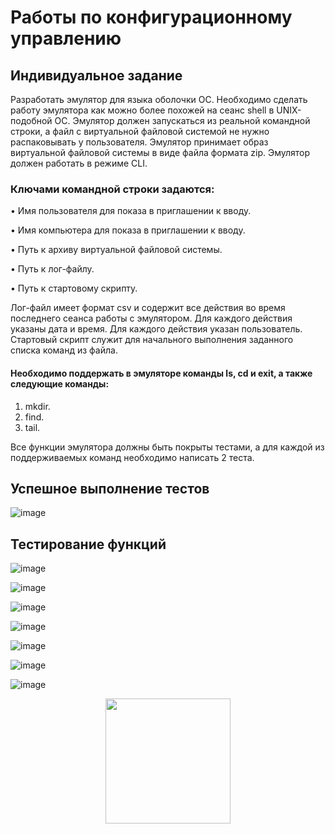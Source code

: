 # Работы по конфигурационному управлению
## Индивидуальное задание

Разработать эмулятор для языка оболочки ОС. Необходимо сделать работу эмулятора как можно более похожей на сеанс shell в UNIX-подобной ОС.
Эмулятор должен запускаться из реальной командной строки, а файл с виртуальной файловой системой не нужно распаковывать у пользователя.
Эмулятор принимает образ виртуальной файловой системы в виде файла формата zip. Эмулятор должен работать в режиме CLI.

### Ключами командной строки задаются:

  • Имя пользователя для показа в приглашении к вводу.
  
  • Имя компьютера для показа в приглашении к вводу.
  
  • Путь к архиву виртуальной файловой системы.
  
  • Путь к лог-файлу.
  
  • Путь к стартовому скрипту.
  
Лог-файл имеет формат csv и содержит все действия во время последнего сеанса работы с эмулятором. Для каждого действия указаны дата и время. Для каждого действия указан пользователь.
Стартовый скрипт служит для начального выполнения заданного списка команд из файла.

#### Необходимо поддержать в эмуляторе команды ls, cd и exit, а также следующие команды:

1. mkdir.
2. find.
3. tail.

Все функции эмулятора должны быть покрыты тестами, а для каждой из поддерживаемых команд необходимо написать 2 теста.

## Успешное выполнение тестов
![image](https://github.com/user-attachments/assets/045d3f50-b0ae-4f9e-b79c-d2914a6e11a1)

## Тестирование функций 
![image](https://github.com/user-attachments/assets/e333c3b1-ed96-456f-ad42-3c5cccc5eaf6)

![image](https://github.com/user-attachments/assets/e53012a8-541c-4b02-aa33-72b4aff490cd)

![image](https://github.com/user-attachments/assets/eca5ab23-09cb-4b77-9109-5332391dc256)

![image](https://github.com/user-attachments/assets/8d678adf-7e53-4773-9e13-4358cb3860d4)

![image](https://github.com/user-attachments/assets/6ed3792e-a877-474a-b5af-0434f6f1f454)

![image](https://github.com/user-attachments/assets/ad93e01b-c085-4b41-b97e-c5f63d947a81)

![image](https://github.com/user-attachments/assets/8e08bb81-f339-4267-84ef-1cdd41e4c84b)

<div id="header" align="center">
  <img src="https://i.giphy.com/media/v1.Y2lkPTc5MGI3NjExb2h0anFyeHZyaHI1anljYWdkYjl3cG56Z3UxNGhzZDhocnZwZHZ6dyZlcD12MV9pbnRlcm5hbF9naWZfYnlfaWQmY3Q9Zw/YITvqkRzjBb2KRklUw/giphy-downsized-large.gif" width="200"/>
</div>
